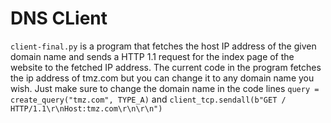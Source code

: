 # DNS CLient

`client-final.py` is a program that fetches the host IP address of the given domain name and sends a HTTP 1.1 request for the index page of the website to the fetched IP address. The current code in the program fetches the ip address of tmz.com but you can change it to any domain name you wish. Just make sure to change the domain name
in the code lines `query = create_query("tmz.com", TYPE_A)` and `client_tcp.sendall(b"GET / HTTP/1.1\r\nHost:tmz.com\r\n\r\n")`
